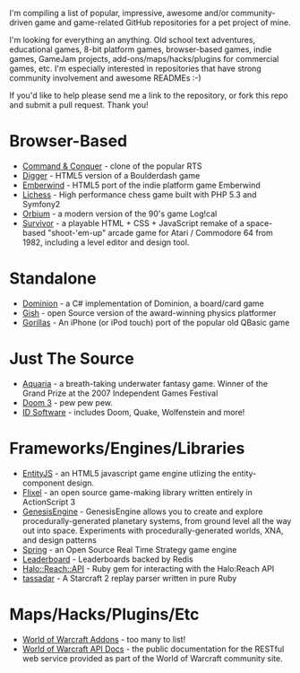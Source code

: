 I'm compiling a list of popular, impressive, awesome and/or community-driven game and game-related GitHub repositories for a pet project of mine. 

I'm looking for everything an anything. Old school text adventures, educational games, 8-bit platform games, browser-based games, indie games, GameJam projects, add-ons/maps/hacks/plugins for commercial games, etc. I'm especially interested in repositories that have strong community involvement and awesome READMEs :-)

If you'd like to help please send me a link to the repository, or fork this repo and submit a pull request. Thank you!

# Browser-Based

* [Command & Conquer](https://github.com/adityaravishankar/command-and-conquer) - clone of the popular RTS
* [Digger](https://github.com/lutzroeder/digger) - HTML5 version of a Boulderdash game
* [Emberwind](https://github.com/operasoftware/Emberwind) - HTML5 port of the indie platform game Emberwind
* [Lichess](https://github.com/ornicar/lichess) - High performance chess game built with PHP 5.3 and Symfony2
* [Orbium](https://github.com/bni/orbium) - a modern version of the 90's game Log!cal
* [Survivor](https://github.com/scottschiller/SURVIVOR) - a playable HTML + CSS + JavaScript remake of a space-based "shoot-'em-up" arcade game for Atari / Commodore 64 from 1982, including a level editor and design tool.

# Standalone

* [Dominion](https://github.com/paulbatum/Dominion) -  a C# implementation of Dominion, a board/card game
* [Gish](https://github.com/blinry/gish) - open Source version of the award-winning physics platformer
* [Gorillas](https://github.com/Lyndir/Gorillas) - An iPhone (or iPod touch) port of the popular old QBasic game

# Just The Source

* [Aquaria](https://github.com/islocated/Aquaria) - a breath-taking underwater fantasy game. Winner of the Grand Prize at the 2007 Independent Games Festival
* [Doom 3](https://github.com/TTimo/doom3.gpl) - pew pew pew.
* [ID Software](https://github.com/id-Software) - includes Doom, Quake, Wolfenstein and more!

# Frameworks/Engines/Libraries

* [EntityJS](https://github.com/bendangelo/entityjs) - an HTML5 javascript game engine utlizing the entity-component design.
* [Flixel](https://github.com/AdamAtomic/flixel) - an open source game-making library written entirely in ActionScript 3
* [GenesisEngine](https://github.com/SaintGimp/GenesisEngine) - GenesisEngine allows you to create and explore procedurally-generated planetary systems, from ground level all the way out into space. Experiments with procedurally-generated worlds, XNA, and design patterns
* [Spring](https://github.com/spring/spring) - an Open Source Real Time Strategy game engine
* [Leaderboard](https://github.com/agoragames/leaderboard) - Leaderboards backed by Redis
* [Halo::Reach::API](https://github.com/agoragames/halo-reach-api) - Ruby gem for interacting with the Halo:Reach API
* [tassadar](https://github.com/agoragames/tassadar) - A Starcraft 2 replay parser written in pure Ruby

# Maps/Hacks/Plugins/Etc

* [World of Warcraft Addons](https://github.com/tekkub) - too many to list!
* [World of Warcraft API Docs](https://github.com/Blizzard/api-wow-docs) - the public documentation for the RESTful web service provided as part of the World of Warcraft community site.